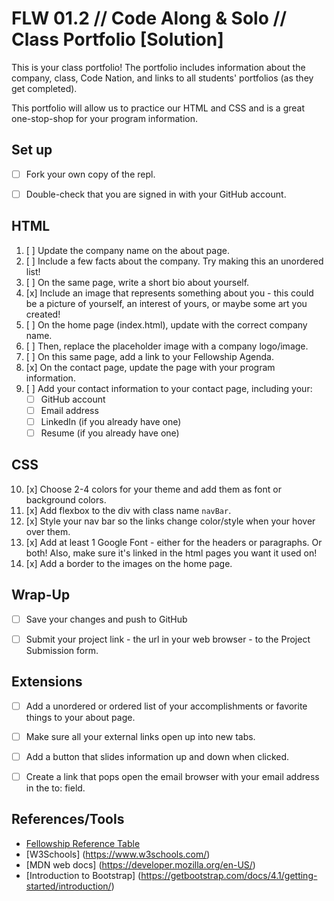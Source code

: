 # FLW 01.2 // Code Along & Solo // Class Portfolio [Solution]

<p>This is your class portfolio! The portfolio includes information about the company, class, Code Nation, and links to all students' portfolios (as they get completed).</p>
<p>This portfolio will allow us to practice our HTML and CSS and is a great one-stop-shop for your program information.</p>


## Set up

- [ ] Fork your own copy of the repl.
- [ ] Double-check that you are signed in with your GitHub account.


## HTML

1. [ ] Update the company name on the about page.
2. [ ] Include a few facts about the company. Try making this an unordered list!
3. [ ] On the same page, write a short bio about yourself.
4. [x] Include an image that represents something about you - this could be a picture of yourself, an interest of yours, or maybe some art you created!
5. [ ] On the home page (index.html), update with the correct company name.
6. [ ] Then, replace the placeholder image with a company logo/image.
7. [ ] On this same page, add a link to your Fellowship Agenda.
8. [x] On the contact page, update the page with your program information.
9. [ ] Add your contact information to your contact page, including your:
    - [ ] GitHub account
    - [ ] Email address
    - [ ] LinkedIn (if you already have one)
    - [ ] Resume (if you already have one)

## CSS

10. [x] Choose 2-4 colors for your theme and add them as font or background colors.
11. [x] Add flexbox to the div with class name `navBar`.
12. [x] Style your nav bar so the links change color/style when your hover over them.
13. [x] Add at least 1 Google Font - either for the headers or paragraphs. Or both! Also, make sure it's linked in the html pages you want it used on!
14. [x] Add a border to the images on the home page.

## Wrap-Up

- [ ] Save your changes and push to GitHub
- [ ] Submit your project link - the url in your web browser - to the Project Submission form.



## Extensions

- [ ] Add a unordered or ordered list of your accomplishments or favorite things to your about page.
- [ ] Make sure all your external links open up into new tabs.
- [ ] Add a button that slides information up and down when clicked.
- [ ] Create a link that pops open the email browser with your email address in the to: field.


## References/Tools

* [Fellowship Reference Table](https://docs.google.com/document/d/1qrY2OC-6S04oOXZlYmXja7lmKBmdApR-HXJkhfd67e8/edit)
* [W3Schools] (https://www.w3schools.com/)
* [MDN web docs] (https://developer.mozilla.org/en-US/)
* [Introduction to Bootstrap] (https://getbootstrap.com/docs/4.1/getting-started/introduction/)
